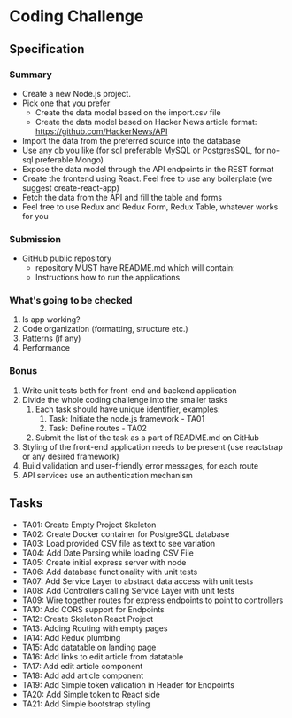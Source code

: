 # Coding Challenge

## Specification

### Summary
-	Create a new Node.js project.
-	Pick one that you prefer
    -	Create the data model based on the import.csv file
    -	Create the data model based on Hacker News article format: https://github.com/HackerNews/API
-	Import the data from the preferred source into the database
-	Use any db you like (for sql preferable MySQL or PostgresSQL, for no-sql preferable Mongo)
-	Expose the data model through the API endpoints in the REST format
-	Create the frontend using React. Feel free to use any boilerplate (we suggest create-react-app)
-	Fetch the data from the API and fill the table and forms
-	Feel free to use Redux and Redux Form, Redux Table, whatever works for you

### Submission
-	GitHub public repository
    -	repository MUST have README.md which will contain:
    -	Instructions how to run the applications

### What's going to be checked
1.	Is app working?
2.	Code organization (formatting, structure etc.)
3.	Patterns (if any)
4.	Performance

### Bonus
1.	Write unit tests both for front-end and backend application
2.	Divide the whole coding challenge into the smaller tasks
    1.	Each task should have unique identifier, examples:
        1.	Task: Initiate the node.js framework - TA01
        2.	Task: Define routes - TA02
    1.	Submit the list of the task as a part of README.md on GitHub
3.	Styling of the front-end application needs to be present (use reactstrap or any desired framework)
4.	Build validation and user-friendly error messages, for each route
5.	API services use an authentication mechanism


## Tasks
- TA01: Create Empty Project Skeleton
- TA02: Create Docker container for PostgreSQL database
- TA03: Load provided CSV file as text to see variation
- TA04: Add Date Parsing while loading CSV File
- TA05: Create initial express server with node
- TA06: Add database functionality with unit tests
- TA07: Add Service Layer to abstract data access with unit tests
- TA08: Add Controllers calling Service Layer with unit tests
- TA09: Wire together routes for express endpoints to point to controllers
- TA10: Add CORS support for Endpoints
- TA12: Create Skeleton React Project
- TA13: Adding Routing with empty pages
- TA14: Add Redux plumbing
- TA15: Add datatable on landing page
- TA16: Add links to edit article from datatable
- TA17: Add edit article component
- TA18: Add add article component
- TA19: Add Simple token validation in Header for Endpoints
- TA20: Add Simple token to React side
- TA21: Add Simple bootstrap styling



